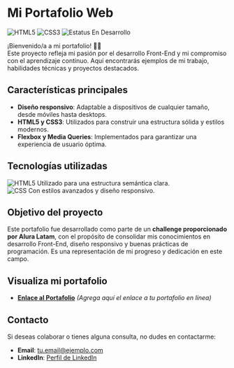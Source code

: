 # **Mi Portafolio Web**  
<p align="start">
  <img src="https://img.shields.io/badge/HTML5-orange?style=for-the-badge&logo=html5&logoColor=white" alt="HTML5">
  <img src="https://img.shields.io/badge/CSS3-blue?style=for-the-badge&logo=css3&logoColor=white" alt="CSS3">
  <img src="https://img.shields.io/badge/Estatus-En%20desarrollo-yellow?style=for-the-badge" alt="Estatus En Desarrollo">
</p>

¡Bienvenido/a a mi portafolio! 🎨🚀  
Este proyecto refleja mi pasión por el desarrollo Front-End y mi compromiso con el aprendizaje continuo. Aquí encontrarás ejemplos de mi trabajo, habilidades técnicas y proyectos destacados.

## **Características principales**  
- **Diseño responsivo**: Adaptable a dispositivos de cualquier tamaño, desde móviles hasta desktops.  
- **HTML5 y CSS3**: Utilizados para construir una estructura sólida y estilos modernos.  
- **Flexbox y Media Queries**: Implementados para garantizar una experiencia de usuario óptima.  

## **Tecnologías utilizadas**  
<img src="https://img.shields.io/badge/HTML5-orange?style=flat-square&logo=html5&logoColor=white" alt="HTML5"> Utilizado para una estructura semántica clara.  
<img src="https://img.shields.io/badge/CSS3-blue?style=flat-square&logo=css3&logoColor=white" alt="CSS"> Con estilos avanzados y diseño responsivo.  

## **Objetivo del proyecto**  
Este portafolio fue desarrollado como parte de un **challenge proporcionado por Alura Latam**, con el propósito de consolidar mis conocimientos en desarrollo Front-End, diseño responsivo y buenas prácticas de programación. Es una representación de mi progreso y dedicación en este campo.

## **Visualiza mi portafolio**  
- **[Enlace al Portafolio](https://tu-enlace-aqui.com)** *(Agrega aquí el enlace a tu portafolio en línea)*  

## **Contacto**  
Si deseas colaborar o tienes alguna consulta, no dudes en contactarme:  
- **Email**: [tu.email@ejemplo.com](mailto:kellybianka8@gmail.com)  
- **LinkedIn**: [Perfil de LinkedIn](https://www.linkedin.com/in/bianka-kelly/)  
